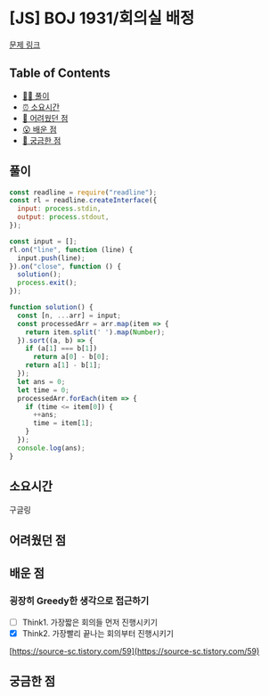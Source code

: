 # [JS] BOJ 1931/회의실 배정

[문제 링크](https://www.acmicpc.net/problem/1931)

<!-- 제목으로 다음과 같은 내용으로 작성해주세요 ! -->
<!-- 📕 백준 : BOJ 문제번호/문제제목 e.g. BOJ 2577/숫자의 개수 -->
<!-- 📗 프로그래머스 : PRO 문제번호/문제제목 e.g. PRO 120812/최빈값 구하기 -->
<!-- 백준허브를 사용하시면 프로그래머스의 문제번호도 확인하실 수 있습니다 -->

## Table of Contents

- [✍🏻 풀이](#풀이)
- [⏰ 소요시간](#소요시간)
- [🫠 어려웠던 점](#어려웠던-점)
- [😮 배운 점](#배운-점)
- [🤔 궁금한 점](#궁금한-점)

## 풀이

<!-- ```옆에 사용하는 언어를 기입하세요 e.g. javascript, python -->

```javascript
const readline = require("readline");
const rl = readline.createInterface({
  input: process.stdin,
  output: process.stdout,
});

const input = [];
rl.on("line", function (line) {
  input.push(line);
}).on("close", function () {
  solution();
  process.exit();
});

function solution() {
  const [n, ...arr] = input;
  const processedArr = arr.map(item => {
    return item.split(' ').map(Number);
  }).sort((a, b) => {
    if (a[1] === b[1])
      return a[0] - b[0];
    return a[1] - b[1];
  });
  let ans = 0;
  let time = 0;
  processedArr.forEach(item => {
    if (time <= item[0]) {
      ++ans;
      time = item[1];
    }
  });
  console.log(ans);
}
```

## 소요시간
구글링

## 어려웠던 점

## 배운 점

### 굉장히 Greedy한 생각으로 접근하기
- [ ] Think1. 가장짧은 회의들 먼저 진행시키기  
- [x] Think2. 가장빨리 끝나는 회의부터 진행시키기  

[https://source-sc.tistory.com/59](https://source-sc.tistory.com/59)

## 궁금한 점

